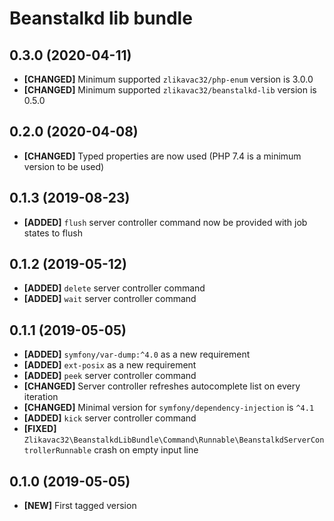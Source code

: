 # Beanstalkd lib bundle

## 0.3.0 (2020-04-11)

* **[CHANGED]** Minimum supported `zlikavac32/php-enum` version is 3.0.0
* **[CHANGED]** Minimum supported `zlikavac32/beanstalkd-lib` version is 0.5.0

## 0.2.0 (2020-04-08)

* **[CHANGED]** Typed properties are now used (PHP 7.4 is a minimum version to be used)

## 0.1.3 (2019-08-23)

* **[ADDED]** `flush` server controller command now be provided with job states to flush

## 0.1.2 (2019-05-12)

* **[ADDED]** `delete` server controller command
* **[ADDED]** `wait` server controller command

## 0.1.1 (2019-05-05)

* **[ADDED]** `symfony/var-dump:^4.0` as a new requirement
* **[ADDED]** `ext-posix` as a new requirement
* **[ADDED]** `peek` server controller command
* **[CHANGED]** Server controller refreshes autocomplete list on every iteration
* **[CHANGED]** Minimal version for `symfony/dependency-injection` is `^4.1`
* **[ADDED]** `kick` server controller command
* **[FIXED]** `Zlikavac32\BeanstalkdLibBundle\Command\Runnable\BeanstalkdServerControllerRunnable` crash on empty input line

## 0.1.0 (2019-05-05)

* **[NEW]** First tagged version

